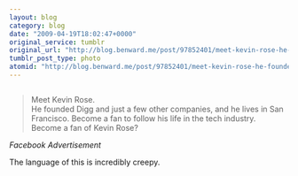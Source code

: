 ```yaml
---
layout: blog
category: blog
date: "2009-04-19T18:02:47+0000"
original_service: tumblr
original_url: "http://blog.benward.me/post/97852401/meet-kevin-rose-he-founded-digg-and-just-a"
tumblr_post_type: photo
atomid: "http://blog.benward.me/post/97852401/meet-kevin-rose-he-founded-digg-and-just-a"
---
```

<figure class="photo">
  <img src="http://benward.me/res/tumblr/media/97852401/0.png" alt="">
</figure>

> Meet Kevin Rose. <br>
> He founded Digg and just a few other companies, and he lives in San Francisco. Become a fan to follow his life in the tech industry.<br>
> Become a fan of Kevin Rose?

<cite>Facebook Advertisement</cite>

The language of this is incredibly creepy.